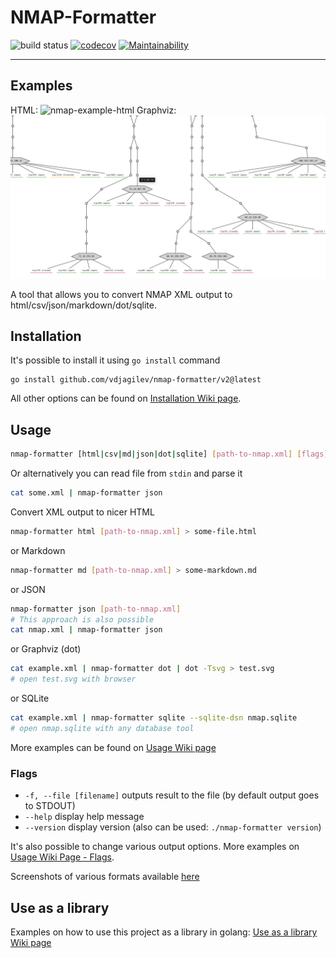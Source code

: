 # NMAP-Formatter

![build status](https://github.com/vdjagilev/nmap-formatter/actions/workflows/go.yml/badge.svg)
[![codecov](https://codecov.io/gh/vdjagilev/nmap-formatter/branch/main/graph/badge.svg?token=8WSYXRKMFA)](https://codecov.io/gh/vdjagilev/nmap-formatter)
[![Maintainability](https://api.codeclimate.com/v1/badges/7836d3a52439fb1affa0/maintainability)](https://codeclimate.com/github/vdjagilev/nmap-formatter/maintainability)

---

## Examples

HTML:
![nmap-example-html](https://user-images.githubusercontent.com/2762286/166215713-02ab3e43-5e89-4f4a-b9f1-64651f2939e1.png)
Graphviz:
![nmap-example-graphviz](docs/images/example-dot.png)

A tool that allows you to convert NMAP XML output to html/csv/json/markdown/dot/sqlite.

## Installation

It's possible to install it using `go install` command

```
go install github.com/vdjagilev/nmap-formatter/v2@latest
```

All other options can be found on [Installation Wiki page](https://github.com/vdjagilev/nmap-formatter/wiki/Installation).

## Usage

```bash
nmap-formatter [html|csv|md|json|dot|sqlite] [path-to-nmap.xml] [flags]
```

Or alternatively you can read file from `stdin` and parse it

```bash
cat some.xml | nmap-formatter json
```

Convert XML output to nicer HTML

```bash
nmap-formatter html [path-to-nmap.xml] > some-file.html
```

or Markdown

```bash
nmap-formatter md [path-to-nmap.xml] > some-markdown.md
```

or JSON

```bash
nmap-formatter json [path-to-nmap.xml]
# This approach is also possible
cat nmap.xml | nmap-formatter json
```

or Graphviz (dot)

```bash
cat example.xml | nmap-formatter dot | dot -Tsvg > test.svg
# open test.svg with browser
```

or SQLite

```bash
cat example.xml | nmap-formatter sqlite --sqlite-dsn nmap.sqlite
# open nmap.sqlite with any database tool
```

More examples can be found on [Usage Wiki page](https://github.com/vdjagilev/nmap-formatter/wiki/Usage)

### Flags

* `-f, --file [filename]` outputs result to the file (by default output goes to STDOUT)
* `--help` display help message
* `--version` display version (also can be used: `./nmap-formatter version`)

It's also possible to change various output options. More examples on [Usage Wiki Page - Flags](https://github.com/vdjagilev/nmap-formatter/wiki/Usage#flags-and-output-options).

Screenshots of various formats available [here](https://github.com/vdjagilev/nmap-formatter/wiki/Examples)

## Use as a library

Examples on how to use this project as a library in golang: [Use as a library Wiki page](https://github.com/vdjagilev/nmap-formatter/wiki/Use-as-a-library)
